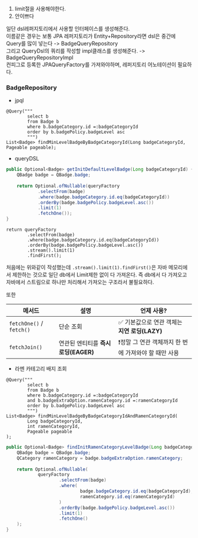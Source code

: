 1. limit절을 사용해야한다.
2. 안이쁘다  


일단 dsl레퍼지토리에서 사용할 인터페이스를 생성해준다.  
이름같은 경우는 보통 JPA 레퍼지토리가 Entity+Repository라면 dsl은 중간에 Query를 많이 넣는다 -> BadgeQueryRepository  
그리고 QueryDsl의 쿼리를 작성할 impl클래스를 생성해준다. -> BadgeQueryRepositoryImpl  
컨피그로 등록한 JPAQueryFactory를 가져와야하며, 레퍼지토리 어노테이션이 필요하다.  


### BadgeRepository
-  jpql
```
@Query("""  
        select b        
        from Badge b        
        where b.badgeCategory.id =:badgeCategoryId        
        order by b.badgePolicy.badgeLevel asc        
        """)  
List<Badge> findMinLevelBadgeByBadgeCategoryId(Long badgeCategoryId, Pageable pageable);
```
- queryDSL
```java
public Optional<Badge> getInitDefaultLevelBadge(Long badgeCategoryId) {  
    QBadge badge = QBadge.badge;  
  
    return Optional.ofNullable(queryFactory  
            .selectFrom(badge)  
            .where(badge.badgeCategory.id.eq(badgeCategoryId))  
            .orderBy(badge.badgePolicy.badgeLevel.asc())  
            .limit(1)  
            .fetchOne());  
}
```

```
return queryFactory  
        .selectFrom(badge)  
        .where(badge.badgeCategory.id.eq(badgeCategoryId))  
        .orderBy(badge.badgePolicy.badgeLevel.asc())  
        .stream().limit(1)  
        .findFirst();
```
처음에는 위와같이 작성했는데 `.stream().limit(1).findFirst()`은 자바 메모리에서 제한하는 것으로 일단 db에서 Limit제한 없이 다 가져온다. 즉 db에서 다 가져오고 자바에서 스트림으로 하나만 처리해서 가져오는 구조라서 불필요하다.  

또한 

| 메서드                      | 설명                        | 언제 사용?                          |
| ------------------------ | ------------------------- | ------------------------------- |
| `fetchOne()` / `fetch()` | 단순 조회                     | ✅ 기본값으로 연관 객체는 **지연 로딩(LAZY)**  |
| `fetchJoin()`            | 연관된 엔티티를 **즉시 로딩(EAGER)** | ❗정말 그 연관 객체까지 한 번에 가져와야 할 때만 사용 |
- 라멘 카테고리 배지 조회
```
@Query("""  
        select b        
        from Badge b        
        where b.badgeCategory.id =:badgeCategoryId        
        and b.badgeExtraOption.ramenCategory.id =:ramenCategoryId        
        order by b.badgePolicy.badgeLevel asc        
        """)  
List<Badge> findMinLevelBadgeByBadgeCategoryIdAndRamenCategoryId(  
        Long badgeCategoryId,  
        int ramenCategoryId,  
        Pageable pageable  
);
```

```java
public Optional<Badge> findInitRamenCategoryLevelBadge(Long badgeCategoryId, int ramenCategoryId) {  
    QBadge badge = QBadge.badge;  
    QCategory ramenCategory = badge.badgeExtraOption.ramenCategory;  
  
    return Optional.ofNullable(  
            queryFactory  
                    .selectFrom(badge)  
                    .where(  
                            badge.badgeCategory.id.eq(badgeCategoryId),  
                            ramenCategory.id.eq(ramenCategoryId)  
                    )  
                    .orderBy(badge.badgePolicy.badgeLevel.asc())  
                    .limit(1)  
                    .fetchOne()  
    );  
}
```
